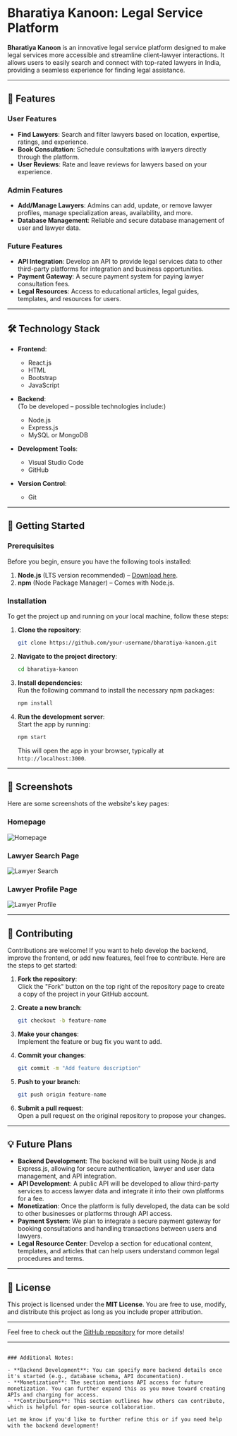
# Bharatiya Kanoon: Legal Service Platform  

**Bharatiya Kanoon** is an innovative legal service platform designed to make legal services more accessible and streamline client-lawyer interactions. It allows users to easily search and connect with top-rated lawyers in India, providing a seamless experience for finding legal assistance.

---

## 📌 Features  

### User Features  
- **Find Lawyers**: Search and filter lawyers based on location, expertise, ratings, and experience.  
- **Book Consultation**: Schedule consultations with lawyers directly through the platform.  
- **User Reviews**: Rate and leave reviews for lawyers based on your experience.  

### Admin Features  
- **Add/Manage Lawyers**: Admins can add, update, or remove lawyer profiles, manage specialization areas, availability, and more.  
- **Database Management**: Reliable and secure database management of user and lawyer data.  

### Future Features  
- **API Integration**: Develop an API to provide legal services data to other third-party platforms for integration and business opportunities.  
- **Payment Gateway**: A secure payment system for paying lawyer consultation fees.  
- **Legal Resources**: Access to educational articles, legal guides, templates, and resources for users.  

---

## 🛠️ Technology Stack  

- **Frontend**:  
   - React.js  
   - HTML  
   - Bootstrap  
   - JavaScript  

- **Backend**:  
   (To be developed – possible technologies include:)  
   - Node.js  
   - Express.js  
   - MySQL or MongoDB  

- **Development Tools**:  
   - Visual Studio Code  
   - GitHub  

- **Version Control**:  
   - Git  

---

## 🚀 Getting Started  

### Prerequisites  

Before you begin, ensure you have the following tools installed:

1. **Node.js** (LTS version recommended) – [Download here](https://nodejs.org/).  
2. **npm** (Node Package Manager) – Comes with Node.js.

### Installation  

To get the project up and running on your local machine, follow these steps:

1. **Clone the repository**:  
   ```bash  
   git clone https://github.com/your-username/bharatiya-kanoon.git  
   ```

2. **Navigate to the project directory**:  
   ```bash  
   cd bharatiya-kanoon  
   ```

3. **Install dependencies**:  
   Run the following command to install the necessary npm packages:  
   ```bash  
   npm install  
   ```

4. **Run the development server**:  
   Start the app by running:  
   ```bash  
   npm start  
   ```  
   This will open the app in your browser, typically at `http://localhost:3000`.

---

## 📸 Screenshots  

Here are some screenshots of the website's key pages:

### Homepage  
![Homepage](./src/component/images/landingpage.png)

### Lawyer Search Page  
![Lawyer Search](./src/component/images/secondpage.png)

### Lawyer Profile Page  
![Lawyer Profile](./src/component/images/findLegal.png)

---

## 🤝 Contributing  

Contributions are welcome! If you want to help develop the backend, improve the frontend, or add new features, feel free to contribute. Here are the steps to get started:

1. **Fork the repository**:  
   Click the "Fork" button on the top right of the repository page to create a copy of the project in your GitHub account.

2. **Create a new branch**:  
   ```bash  
   git checkout -b feature-name  
   ```

3. **Make your changes**:  
   Implement the feature or bug fix you want to add.

4. **Commit your changes**:  
   ```bash  
   git commit -m "Add feature description"  
   ```

5. **Push to your branch**:  
   ```bash  
   git push origin feature-name  
   ```

6. **Submit a pull request**:  
   Open a pull request on the original repository to propose your changes.

---

## 💡 Future Plans  

- **Backend Development**: The backend will be built using Node.js and Express.js, allowing for secure authentication, lawyer and user data management, and API integration.  
- **API Development**: A public API will be developed to allow third-party services to access lawyer data and integrate it into their own platforms for a fee.  
- **Monetization**: Once the platform is fully developed, the data can be sold to other businesses or platforms through API access.  
- **Payment System**: We plan to integrate a secure payment gateway for booking consultations and handling transactions between users and lawyers.  
- **Legal Resource Center**: Develop a section for educational content, templates, and articles that can help users understand common legal procedures and terms.

---

## 📝 License  

This project is licensed under the **MIT License**. You are free to use, modify, and distribute this project as long as you include proper attribution.

---

Feel free to check out the [GitHub repository](https://github.com/your-username/bharatiya-kanoon) for more details!

---
```

### Additional Notes:

- **Backend Development**: You can specify more backend details once it's started (e.g., database schema, API documentation).
- **Monetization**: The section mentions API access for future monetization. You can further expand this as you move toward creating APIs and charging for access.
- **Contributions**: This section outlines how others can contribute, which is helpful for open-source collaboration.

Let me know if you'd like to further refine this or if you need help with the backend development!
